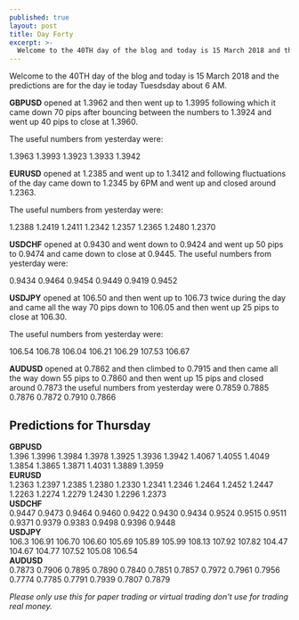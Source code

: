 ```yaml
---
published: true
layout: post
title: Day Forty
excerpt: >-
  Welcome to the 40TH day of the blog and today is 15 March 2018 and the predictions are for the day ie today Tuesdsday about 6 AM.
---
```

Welcome to the 40TH day of the blog and today is 15 March 2018 and the predictions are for the day ie today Tuesdsday about 6 AM.

**GBPUSD** opened at 1.3962 and then went up to 1.3995 following which it came down 70 pips after bouncing between the numbers to 1.3924 and went up 40 pips to close at 1.3960. 

The useful numbers from yesterday were:

1.3963    1.3993    1.3923    1.3933    1.3942

**EURUSD** opened at 1.2385 and went up to 1.3412 and following fluctuations of the day came down to 1.2345 by 6PM and went up and closed around 1.2363. 

The useful numbers from yesterday were:

1.2388    1.2419    1.2411    1.2342    1.2357    1.2365    1.2480    1.2370

**USDCHF** opened at 0.9430 and went down to 0.9424 and went up 50 pips to 0.9474 and came down to close at 0.9445. The useful numbers from yesterday were:

0.9434    0.9464    0.9454    0.9449    0.9419    0.9452

**USDJPY** opened at 106.50 and then went up to 106.73 twice during the day and came all the way 70 pips down to 106.05 and then went up 25 pips to close at 106.30.

The useful numbers from yesterday were:

106.54    106.78    106.04    106.21    106.29    107.53    106.67

**AUDUSD** opened at 0.7862 and then climbed to 0.7915 and then came all the way down 55 pips to 0.7860 and then went up 15 pips and closed around 0.7873
the useful numbers from yesterday were
0.7859    0.7885    0.7876    0.7872    0.7910    0.7866

## Predictions for Thursday

**GBPUSD**  
1.396    1.3996    1.3984    1.3978    1.3925    1.3936    1.3942    1.4067    1.4055    1.4049    1.3854    1.3865    1.3871    1.4031    1.3889    1.3959  
**EURUSD**  
1.2363    1.2397    1.2385    1.2380    1.2330    1.2341    1.2346    1.2464    1.2452    1.2447    1.2263    1.2274    1.2279    1.2430    1.2296    1.2373  
**USDCHF**  
0.9447    0.9473    0.9464    0.9460    0.9422    0.9430    0.9434    0.9524    0.9515    0.9511    0.9371    0.9379    0.9383    0.9498    0.9396    0.9448  
**USDJPY**  
106.3    106.91    106.70    106.60    105.69    105.89    105.99    108.13    107.92    107.82    104.47    104.67    104.77    107.52    105.08    106.54  
**AUDUSD**  
0.7873    0.7906    0.7895    0.7890    0.7840    0.7851    0.7857    0.7972    0.7961    0.7956    0.7774    0.7785    0.7791    0.7939    0.7807    0.7879


_Please only use this for paper trading or virtual trading don't use for trading real money._